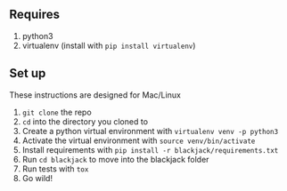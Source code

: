 ## Requires
1. python3
2. virtualenv (install with `pip install virtualenv`)

## Set up
These instructions are designed for Mac/Linux
1. `git clone` the repo
2. `cd` into the directory you cloned to
3. Create a python virtual environment with `virtualenv venv -p python3`
4. Activate the virtual environment with `source venv/bin/activate`
5. Install requirements with `pip install -r blackjack/requirements.txt`
6. Run `cd blackjack` to move into the blackjack folder
7. Run tests with `tox`
8. Go wild!
